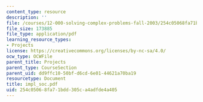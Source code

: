 ```yaml
---
content_type: resource
description: ''
file: /courses/12-000-solving-complex-problems-fall-2003/254c05068fa71bdd305ca4adfde4a405_impl_soc.pdf
file_size: 173885
file_type: application/pdf
learning_resource_types:
- Projects
license: https://creativecommons.org/licenses/by-nc-sa/4.0/
ocw_type: OCWFile
parent_title: Projects
parent_type: CourseSection
parent_uid: dd9ffc10-50bf-d6cd-6e01-44621a70ba19
resourcetype: Document
title: impl_soc.pdf
uid: 254c0506-8fa7-1bdd-305c-a4adfde4a405
---
```

